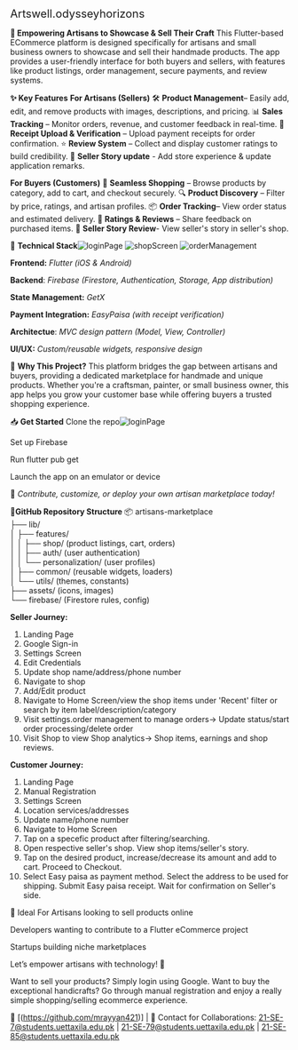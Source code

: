 <span style="font-size: 20px">Artswell.odysseyhorizons</span>


**🎨 Empowering Artisans to Showcase & Sell Their Craft**
This Flutter-based ECommerce platform is designed specifically for artisans and small business owners to showcase and sell their handmade products. The app provides a user-friendly interface for both buyers and sellers, with features like product listings, order management, secure payments, and review systems.

**✨ Key Features**
**For Artisans (Sellers)**
🛠️ **Product Management**– Easily add, edit, and remove products with images, descriptions, and pricing.
📊 **Sales Tracking** – Monitor orders, revenue, and customer feedback in real-time.
📱 **Receipt Upload & Verification** – Upload payment receipts for order confirmation.
⭐ **Review System** – Collect and display customer ratings to build credibility.
📖 **Seller Story update** - Add store experience & update application remarks.

**For Buyers (Customers)**
🛒 **Seamless Shopping** – Browse products by category, add to cart, and checkout securely.
🔍 **Product Discovery** – Filter by price, ratings, and artisan profiles.
📦 **Order Tracking**– View order status and estimated delivery.
💬 **Ratings & Reviews** – Share feedback on purchased items.
📖 **Seller Story Review**- View seller's story in seller's shop.

🔧 **Technical Stack**![loginPage](https://github.com/user-attachments/assets/d20a759a-45de-429b-946e-66581bc273d7)
![shopScreen](https://github.com/user-attachments/assets/28e68e6e-8e82-46b8-8eb8-845d08b76c8d)
![orderManagement](https://github.com/user-attachments/assets/19bb54a5-13ef-44d2-a376-81502d3283b9)

**Frontend:** _Flutter (iOS & Android)_

**Backend**: _Firebase (Firestore, Authentication, Storage, App distribution)_

**State Management:** _GetX_

**Payment Integration:** _EasyPaisa (with receipt verification)_

**Architectue**: _MVC design pattern (Model, View, Controller)_

**UI/UX:** _Custom/reusable widgets, responsive design_

🚀 **Why This Project?**
This platform bridges the gap between artisans and buyers, providing a dedicated marketplace for handmade and unique products. Whether you're a craftsman, painter, or small business owner, this app helps you grow your customer base while offering buyers a trusted shopping experience.

📥 **Get Started**
Clone the repo![loginPage](https://github.com/user-attachments/assets/26a5b8a1-3009-4f9b-b981-a0b3e47eb857)


Set up Firebase

Run flutter pub get

Launch the app on an emulator or device

🌟 _Contribute, customize, or deploy your own artisan marketplace today!_

🔗**GitHub Repository Structure**
📦 artisans-marketplace  
├── lib/  
│   ├── features/  
│   │   ├── shop/ (product listings, cart, orders)  
│   │   ├── auth/ (user authentication)  
│   │   └── personalization/ (user profiles)  
│   ├── common/ (reusable widgets, loaders)  
│   └── utils/ (themes, constants)  
├── assets/ (icons, images)  
└── firebase/ (Firestore rules, config)  

**Seller Journey:**
1) Landing Page
2) Google Sign-in
3) Settings Screen
4) Edit Credentials
5) Update shop name/address/phone number
6) Navigate to shop
7) Add/Edit product
8) Navigate to Home Screen/view the shop items under 'Recent' filter or search by item label/description/category
9) Visit settings.order management to manage orders-> Update status/start order processing/delete order
10) Visit Shop to view Shop analytics-> Shop items, earnings and shop reviews.

**Customer Journey:**
1) Landing Page
2) Manual Registration
3) Settings Screen
4) Location services/addresses
5) Update name/phone number
6) Navigate to Home Screen
7) Tap on a specefic product after filtering/searching.
8) Open respective seller's shop. View shop items/seller's story.
9) Tap on the desired product, increase/decrease its amount and add to cart. Proceed to Checkout.
10) Select Easy paisa as payment method. Select the address to be used for shipping. Submit Easy paisa receipt. Wait for confirmation on Seller's side.

📌 Ideal For
Artisans looking to sell products online

Developers wanting to contribute to a Flutter eCommerce project

Startups building niche marketplaces

Let’s empower artisans with technology! 🚀

Want to sell your products? Simply login using Google. Want to buy the exceptional handicrafts? Go through manual registration and enjoy a really simple shopping/selling ecommerce experience.

🔗 [(https://github.com/mrayyan421)] | 📧 Contact for Collaborations: 21-SE-7@students.uettaxila.edu.pk | 21-SE-79@students.uettaxila.edu.pk | 
21-SE-85@students.uettaxila.edu.pk

